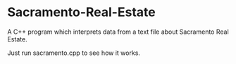 # Sacramento-Real-Estate
A C++ program which interprets data from a text file about Sacramento Real Estate.

Just run sacramento.cpp to see how it works.
